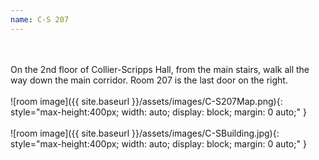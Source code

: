 ```yaml
---
name: C-S 207
---
```

<br/><br/>On the 2nd floor of Collier-Scripps Hall, from the main stairs, walk all the way down the main corridor. Room 207 is the last door on the right.<br/><br/>![room image]({{ site.baseurl }}/assets/images/C-S207Map.png){: style="max-height:400px; width: auto; display: block; margin: 0 auto;" }<br/><br/>![room image]({{ site.baseurl }}/assets/images/C-SBuilding.jpg){: style="max-height:400px; width: auto; display: block; margin: 0 auto;" }